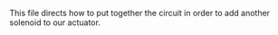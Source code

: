 This file directs how to put together the circuit in order to add another solenoid to our actuator.
